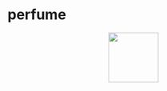 # perfume
<p align="center"><a href="https://laravel.com" target="_blank">
<a href='https://www.freepik.com/psd/mockup' target="_blank">
<img src=""
            width="100">
</a>